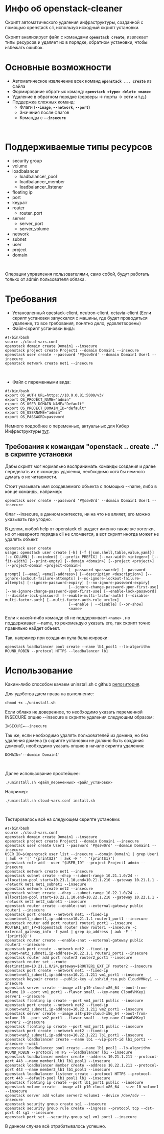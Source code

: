 <h1>Инфо об openstack-cleaner</h1>
<p>Скрипт автоматического удаления инфраструктуры, созданной с помощью openstack cli, используя исходный скрипт установки.</p>
<p>Скрипт анализирует файл с командами <code><strong>openstack create</strong></code>, извлекает типы ресурсов и удаляет их в порядке, обратном установки, чтобы избежать ошибок.</p>
<h1><strong>Основные возможности</strong></h1>
<ul>
  <li>Автоматическое извлечение всех команд <code><strong>openstack ... create</strong></code> из файла</li>
  <li>Формирование обратных команд: <code><strong>openstack &lt;type&gt; delete &lt;name&gt;</strong></code></li>
  <li>Удаление в обратном порядке (серверы → порты → сети и т.д.)</li>
  <li>Поддержка сложных команд:<ul>
      <li>Флаги (<code><strong>--image</strong></code>, <code><strong>--network</strong></code>, <code><strong>--port</strong></code>)</li>
      <li>Значения после флагов</li>
      <li>Команды с <code><strong>--insecure</strong></code></li>
    </ul>
  </li>
</ul>
<p>&nbsp;</p>
<h1>Поддерживаемые типы ресурсов</h1>
<ul>
  <li>security group</li>
  <li>volume</li>
  <li>loadbalancer<ul>
      <li>loadbalancer_pool</li>
      <li>loadbalancer_member</li>
      <li>loadbalancer_listener</li>
    </ul>
  </li>
  <li>floating ip</li>
  <li>port</li>
  <li>keypair</li>
  <li>router<ul>
      <li>router_port</li>
    </ul>
  </li>
  <li>server<ul>
      <li>server_port</li>
      <li>server_volume</li>
    </ul>
  </li>
  <li>network</li>
  <li>subnet</li>
  <li>user</li>
  <li>project</li>
  <li>domain</li>
</ul>
<p>&nbsp;</p>
<p>Операции управления пользователями, само собой, будут работать только от admin пользователя облака.</p>
<h1>Требования</h1>
<ul>
  <li>Установленный opestack-client, neutron-client, octavia-client (Если скрипт установки запускался с машины, где будет проводиться удаление, то все требования, понятно дело, удовлетворены)</li>
  <li>Файл-скрипт установки вида:</li>
</ul>
<pre><code class="language-plaintext">#!/bin/bash 
source ./cloud-vars.conf
openstack domain create Domain1 --insecure
openstack project create Project1 --domain Domain1 --insecure
openstack user create --password 'P@ssw0rd' --domain Domain1 User1 --insecure
openstack network create net1 --insecure</code></pre>
<p>&nbsp;</p>
<ul>
  <li>Файл с переменными вида:</li>
</ul>
<pre><code class="language-plaintext">#!/bin/bash
export OS_AUTH_URL=https://10.0.0.81:5000/v3/
export OS_PROJECT_NAME="admin"
export OS_USER_DOMAIN_NAME="Default"
export OS_PROJECT_DOMAIN_ID="default"
export OS_USERNAME="admin"
export OS_PASSWORD=password</code></pre>
<p>Немного подробнее о переменных, актуальных для Кибер Инфраструктуры <a href="https://wiki.plesx.ru/ru/openstack/openstack-cli-with-cyber-infra">тут</a>.</p>
<h2>Требования к командам "openstack .. create .." в скрипте установки</h2>
<p>Дабы скрипт мог нормально воспринимать команды создания и далее переделать их в команды удаления, необходимо хотя бы немного думать о их читаемости.</p>
<p>Стоит указывать имя создаваемого объекта с помощью --name, либо в конце команды, например:&nbsp;</p>
<pre><code class="language-plaintext">openstack user create --password 'P@ssw0rd' --domain Domain1 User1 --insecure</code></pre>
<p>Флаг --insecure, в данном контексте, ни на что не влияет, его можно указывать где угодно.</p>
<p>В целом, любой help от openstack cli выдаст именно такие же хотелки, но от неверного порядка cli не сломается, а вот скрипт иногда может не удалять объект.</p>
<pre><code class="language-plaintext">openstack user create
usage: openstack user create [-h] [-f {json,shell,table,value,yaml}] [-c COLUMN] [--noindent] [--prefix PREFIX] [--max-width &lt;integer&gt;] [--fit-width] [--print-empty] [--domain &lt;domain&gt;] [--project &lt;project&gt;] [--project-domain &lt;project-domain&gt;]
                             [--password &lt;password&gt;] [--password-prompt] [--email &lt;email-address&gt;] [--description &lt;description&gt;] [--ignore-lockout-failure-attempts] [--no-ignore-lockout-failure-attempts] [--ignore-password-expiry] [--no-ignore-password-expiry]
                             [--ignore-change-password-upon-first-use] [--no-ignore-change-password-upon-first-use] [--enable-lock-password] [--disable-lock-password] [--enable-multi-factor-auth] [--disable-multi-factor-auth] [--multi-factor-auth-rule &lt;rule&gt;]
                             [--enable | --disable] [--or-show]
                             &lt;name&gt;</code></pre>
<p>Если к какой-либо команде cli не поддерживает <code>&lt;name&gt;</code> , но поддерживает --name, то рекомендую указать его, так скрипт точно правильно найдет объект.</p>
<p>Так, например при создании пула балансировки:</p>
<pre><code class="language-plaintext">openstack loadbalancer pool create --name lb1_pool1 --lb-algorithm ROUND_ROBIN --protocol HTTPS --loadbalancer lb1</code></pre>
<h1>Использование</h1>
<p>Каким-либо способом качаем uninstall.sh с github <a href="https://github.com/govorunov-av/openstack-cleaner">репозитория</a>.</p>
<p>Для удобства даем права на выполнение:</p>
<pre><code class="language-plaintext">chmod +x ./uninstall.sh</code></pre>
<p>Если облако не доверенное, то необходимо указать переменной INSECURE опцию --insecure в скрипте удаления следующим образом:</p>
<pre><code class="language-plaintext">INSECURE=--insecure</code></pre>
<p>Так же, если необходимо удалять пользователей из домена, но без удаления домена (в скрипте установки не должно быть создания домена!), необходимо указать опцию в начале скрипта удаления:</p>
<pre><code class="language-plaintext">DOMAIN='--domain Domain1'</code></pre>
<p>&nbsp;</p>
<p>Далее использование простейшее:</p>
<pre><code class="language-plaintext">./uninstall.sh &lt;файл_переменных&gt; &lt;файл_установки&gt;</code></pre>
<p>Например:</p>
<pre><code class="language-plaintext">./uninstall.sh cloud-vars.conf install.sh</code></pre>
<p>&nbsp;</p>
<p>Тестировалось всё на следующем скрипте установки:</p>
<pre><code class="language-plaintext">#!/bin/bash 
source ./cloud-vars.conf
openstack domain create Domain1 --insecure
openstack project create Project1 --domain Domain1 --insecure
openstack user create User1 --password 'P@ssw0rd' --domain Domain1 --insecure
USER_ID=$(openstack user list --insecure --domain Domain1 | grep User1 | awk -F '|' '{print$2}' | awk -F ' ' '{print$1}')
openstack role add --user "$USER_ID" --project Project1 admin --insecure
openstack network create net1 --insecure
openstack subnet create --dhcp --subnet-range 10.21.1.0/24 --allocation-pool start=10.21.1.10,end=10.21.1.210 --gateway 10.21.1.1 --network net1 net1_subnet1 --insecure
openstack network create net2 --insecure
openstack subnet create --dhcp --subnet-range 10.22.1.0/24 --allocation-pool start=10.22.1.10,end=10.22.1.210 --gateway 10.22.1.1 --network net2 net2_subnet1 --insecure
openstack router create --enable-snat --external-gateway public router1 --insecure
openstack port create --network net1 --fixed-ip subnet=net1_subnet1,ip-address=10.21.1.1 router1_port1 --insecure
openstack router add port router1 router1_port1 --insecure
ROUTER1_EXT_IP=$(openstack router show router1 --insecure -c external_gateway_info -f yaml | grep ip_address | awk -F ' ' '{print$3}')
openstack router create --enable-snat --external-gateway public router2 --insecure
openstack port create --network net2 --fixed-ip subnet=net2_subnet1,ip-address=10.22.1.1 router2_port1 --insecure
openstack router add port router2 router2_port1 --insecure
openstack router set --route destination=10.21.1.0/24,gateway=$ROUTER1_EXT_IP router2 --insecure
openstack port create --network net1 --fixed-ip subnet=net1_subnet1,ip-address=10.21.1.211 vm1_port1 --insecure
openstack keypair create --public-key ~/.ssh/id_rsa.pub CloudVMKey1 --insecure
openstack server create --image alt-p10-cloud-x86_64 --boot-from-volume 10 --port vm1_port1 --flavor small --key-name CloudVMKey1 server1 --insecure
openstack floating ip create --port vm1_port1 public --insecure
openstack port create --network net2 --fixed-ip subnet=net2_subnet1,ip-address=10.22.1.211 vm2_port1 --insecure
openstack server create --image alt-p10-cloud-x86_64 --boot-from-volume 10 --port vm2_port1 --flavor small --key-name CloudVMKey1 server2 --insecure
openstack floating ip create --port vm2_port1 public --insecure
openstack port create --network net2 --fixed-ip subnet=net2_subnet1,ip-address=10.22.1.221 lb1_port1 --insecure
openstack loadbalancer create --name lb1 --vip-port-id lb1_port1 --insecure --wait
openstack loadbalancer pool create --name lb1_pool1 --lb-algorithm ROUND_ROBIN --protocol HTTPS --loadbalancer lb1 --insecure
openstack loadbalancer member create --address 10.21.1.211 --protocol-port 443 --name member1_lb1 lb1_pool1 --insecure
openstack loadbalancer member create --address 10.22.1.211 --protocol-port 443 --name member2_lb1 lb1_pool1 --insecure
openstack loadbalancer listener create --protocol HTTPS --protocol-port 443 --default-pool lb1_pool1 lb1 --insecure
openstack floating ip create --port lb1_port1 public --insecure
openstack volume create --image alt-p10-cloud-x86_64 --size 10 volume1 --insecure
openstack server add volume server2 volume1 --device /dev/sdv --insecure
openstack security group create sg1 --insecure
openstack security group rule create --ingress --protocol tcp --dst-port 44 sg1 --insecure
openstack port set --security-group sg1 vm1_port1 --insecure</code></pre>
<p>В данном случае всё отрабатывалось успешно.</p>
